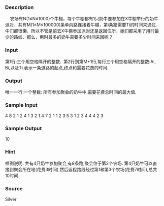
### Description
    农场有N(1≤N≤1000)个牛棚，每个牛棚都有1只奶牛要参加在X牛棚举行的奶牛派对．共有M(1≤M≤100000)条单向路连接着牛棚，第i条踣需要Ti的时间来通过．牛们都很懒，所以不管是前去X牛棚参加派对还是返回住所，她们都采用了用时最少的路线．那么，用时最多的奶牛需要多少时间来回呢？
### Input
第1行:三个用空格隔开的整数.
 第2行到第M+1行,每行三个用空格隔开的整数:Ai, Bi,以及Ti.表示一条道路的起点,终点和需要花费的时间. 
### Output
唯一一行:一个整数: 所有参加聚会的奶牛中,需要花费总时间的最大值. 
### Sample Input
4 8 2
1 2 4
1 3 2
1 4 7
2 1 1
2 3 5
3 1 2
3 4 4
4 2 3

### Sample Output
10

### Hint
样例说明: 
共有4只奶牛参加聚会,有8条路,聚会位于第2个农场. 
第4只奶牛可以直接到聚会所在地(花费3时间),然后返程路线经过第1和第3个农场(花费7时间),总共10时间. 

### Source
Silver